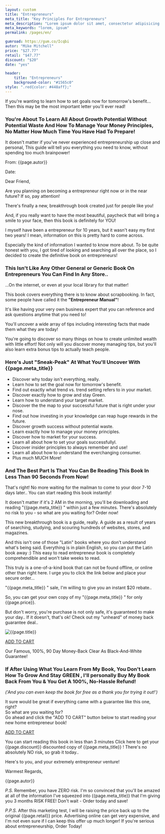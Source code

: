 ```yaml
---
layout: custom
title: "Entrepreneurs"
meta_title: "Key Principles For Entrepreneurs"
meta_description: "Lorem ipsum dolor sit amet, consectetur adipisicing elit, sed do eiusmod tempor incididunt ut labore et dolore"
meta_keywords: "lorem, ipsum"
permalink: /pages/en/

gumroad: https://gum.co/Icqbi
autor: "Mike Mitchell"
price: "$27.77"
retail: "$47.77"
discount: "$20"
date: "yes"

header:
    title: "Entrepreneurs"
    background-color: "#1565c0"
style: ".red{color: #448aff};"
---
```


<p class="x2 center bold">If you're wanting to learn how to set goals now for tomorrow's benefit...
    Then this may be the most important letter you'll ever read!</p>

<h3 class="center red bold">You're About To Learn All About Growth Potential Without Potential Waste And How To Manage Your Money Principles, No Matter How Much Time You Have Had To Prepare!</h3>

<p class="center bold">It doesn't matter if you've never experienced entrepreneurship up close and personal, This guide will tell you everything you need to know, without spending too much brainpower!</p>

<p class="bold no-margin">From: {{page.autor}}</p>
<p>Date: <span id="date"></span></p>

Dear Friend,

Are you planning on becoming a entrepreneur right now or in the near future?  If so, pay attention!

There's finally a new, breakthrough book created just for people like you!

And, if you really want to have the most beautiful, paycheck that will bring a smile to your face, then this book is definitely for YOU!

 
I myself have been a entrepreneur for 10 years, but it wasn't easy my first two years!  I mean, information on this is pretty hard to come across. 

Especially the kind of information I wanted to know more about.  To be quite honest with you, I got tired of looking and searching all over the place, so I decided to create the definitive book on entrepreneurs!

<h3 class="center red bold">This Isn't Like Any Other General or Generic Book On Entrepreneurs You Can Find In Any Store..</h3>

...On the internet, or even at your local library for that matter!

This book covers everything there is to know about scrapbooking. In fact, some people have called it the **"Entrepreneur Manual"**!

It's like having your very own business expert that you can reference and ask questions anytime that you need to!

You'll uncover a wide array of tips including interesting facts that made them what they are today!

You're going to discover so many things on how to create unlimited wealth with little effort!  Not only will you discover money managing tips, but you'll also learn extra bonus tips to actually teach people.
 
<h3 class="center red bold">Here's Just "Sneak-Peak" At What You'll Uncover With {{page.meta_title}}</h3>

<ul>
    <li class="checkmark">Discover why today isn't everything, really.</li>
    <li class="checkmark">Learn how to set the goal now for tomorrow's benefit.</li>
    <li class="checkmark">Find out exactly what trend vs. trend setting refers to in your market.</li>
    <li class="checkmark">Discover exactly how to grow and stay Green.</li>
    <li class="checkmark">Learn how to understand your target market.</li>
    <li class="checkmark">Discover the the map to your successful future that is right under your nose.</li>
    <li class="checkmark">Find out how investing in your knowledge can reap huge rewards in the future.</li>
    <li class="checkmark">Discover growth success without potential waste.</li>
    <li class="checkmark">Learn exactly how to manage your money principles.</li>
    <li class="checkmark">Discover how to market for your success.</li>
    <li class="checkmark">Learn all about how to set your goals successfullyl.</li>
    <li class="checkmark">Discover insider principles to always remember and use!</li>
    <li class="checkmark">Learn all about how to understand the everchanging consumer.</li>
    <li class="checkmark">Plus much MUCH More!</li>
</ul>

<h3 class="center red bold">And The Best Part Is That You Can Be Reading This Book In  Less Than 90 Seconds From Now!</h3>

That's right!  No more waiting for the mailman to come to your door 7-10 days later..  You can start reading this book instantly!

It doesn't matter if it's 2 AM in the morning, you'll be downloading and reading "{{page.meta_title}} " within just a few minutes. There's absolutely no risk to you - so what are you waiting for? Order now!



This new breakthrough book is a guide, really.  A guide as a result of years of searching, studying, and scouring hundreds of websites, stores, and magazines.

And this isn't one of those "Latin" books where you don't understand what's being said.  Everything is in plain English, so you can put the Latin book away :)  This easy to read entrepreneur book is completely comprehendible and won't take weeks to read.

This truly is a one-of-a-kind book that can not be found offline, or online other than right here.  I urge you to click the link below and place your secure order...

"{{page.meta_title}} " sale, I'm willing to give you an instant $20 rebate..

So, you can get your own copy of my "{{page.meta_title}} " for only {{page.price}}.

But don't worry, you're purchase is not only safe, it's guaranteed to make your day..  If it doesn't, that's ok!  Check out my "unheard" of money back guarantee deal..

<img class="responsive-image" src="{{site.urlimg}}entrepreneurs/book.jpg" alt="{{page.title}}">

<a class="order-button" href="{{page.gumroad}}">ADD TO CART</a>

<p class="x2 center bold">Our Famous, 100%, 90 Day Money-Back Clear As Black-And-White Guarantee!</p>

<h3 class="center red bold">If After Using What You Learn From My Book, You Don't Learn How To Grow And Stay GREEN , I'll personally Buy My Book Back From You & You Get A 100%, No-Hassle Refund!</h3>

<p class="center"><em>('And you can even keep the book for free as a thank you for trying it out!')</em></p>

It sure would be great if everything came with a guarantee like this one, right?  
So what are you waiting for?  
Go ahead and click the "ADD TO CART" button below to start reading your new home entrepreneur book!

<a class="order-button" href="{{page.gumroad}}">ADD TO CART</a>

You can start reading this book in less than 3 minutes Click here to get your {{page.discount}} discounted copy of {{page.meta_title}} !  There's no absolutely NO risk, so grab it today..

Here's to you, and your extremely entrepreneur venture!

<p class="no-margin">Warmest Regards,</p>
{{page.autor}}


<i class="bold">P.S.</i>    Remember, you have ZERO risk. I'm so convinced that you'll be amazed at all of the information I've squeezed into {{page.meta_title}} that I'm giving you 3 months RISK FREE! Don't wait - Order today and save!
 
<i class="bold">P.P.S.</i>  After this marketing test, I will be raising the price back up to the original {{page.retail}} price.  Advertising online can get very expensive, and I'm not even sure if I can keep this offer up much longer!  If you're serious about entrepreneurship, Order Today!

